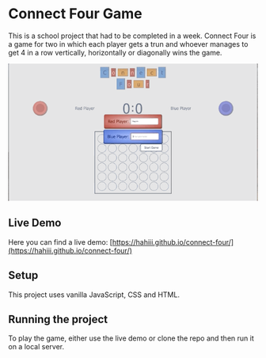 # Connect Four Game
This is a school project that had to be completed in a week.
Connect Four is a game for two in which each player gets a trun and whoever manages to get 4 in a row vertically, 
horizontally or diagonally wins the game.

![](./images/connect.gif)

## Live Demo
Here you can find a live demo: [https://hahiii.github.io/connect-four/](https://hahiii.github.io/connect-four/)

## Setup
This project uses vanilla JavaScript, CSS and HTML.

## Running the project
To play the game, either use the live demo or clone the repo and then run it on a local server.